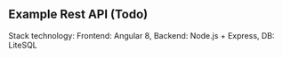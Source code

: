 ## Example Rest API (Todo)

Stack technology:
Frontend: Angular 8,
Backend: Node.js + Express, 
DB: LiteSQL

